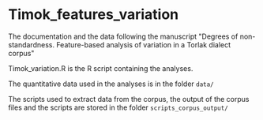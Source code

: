 # Timok_features_variation
The documentation and the data following the manuscript "Degrees of non-standardness. Feature-based analysis of variation in a Torlak dialect corpus"


Timok_variation.R is the R script containing the analyses.

The quantitative data used in the analyses is in the folder `data/`

The scripts used to extract data from the corpus, the output of the corpus files and the scripts are stored in the folder `scripts_corpus_output/`